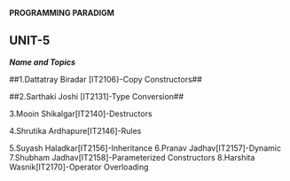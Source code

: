 ****PROGRAMMING PARADIGM****
## UNIT-5 ##
***Name and Topics***

##1.Dattatray Biradar [IT2106}-Copy Constructors##

##2.Sarthaki Joshi [IT2131]-Type Conversion##

3.Mooin Shikalgar[IT2140]-Destructors

4.Shrutika Ardhapure[IT2146]-Rules

5.Suyash Haladkar[IT2156]-Inheritance
6.Pranav Jadhav[IT2157]-Dynamic
7.Shubham Jadhav[IT2158]-Parameterized Constructors
8.Harshita Wasnik[IT2170]-Operator Overloading
